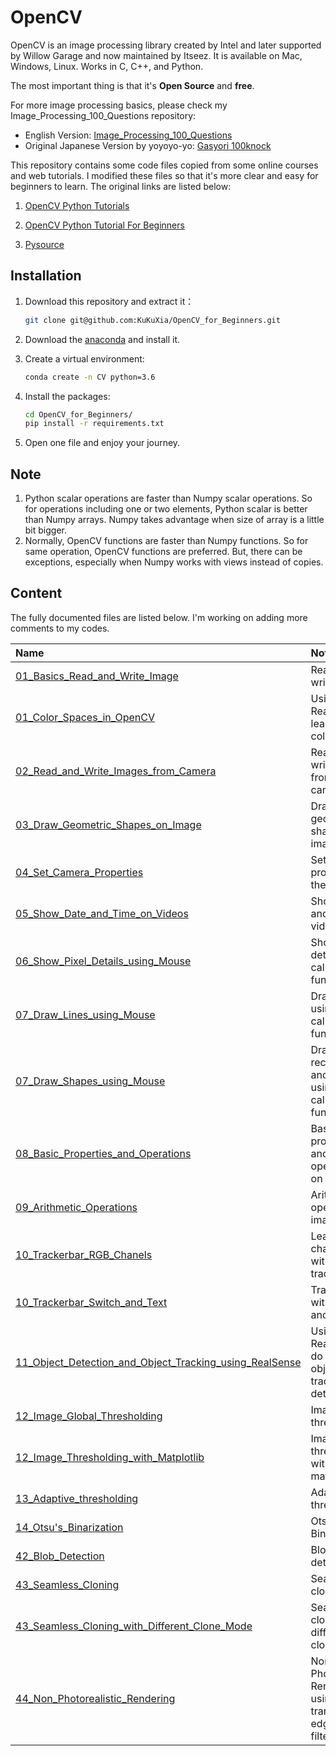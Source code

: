 # OpenCV

OpenCV is an image processing library created by Intel and later supported by Willow Garage and now maintained by Itseez. It is available on Mac, Windows, Linux. Works in C, C++, and Python.

The most important thing is that it's **Open Source** and **free**.

For more image processing basics, please check my Image_Processing_100_Questions repository:

- English Version: [Image_Processing_100_Questions](https://github.com/KuKuXia/Image_Processing_100_Questions)
- Original Japanese Version by yoyoyo-yo:
[Gasyori 100knock](https://github.com/yoyoyo-yo/Gasyori100knock)

This repository contains some code files copied from some online courses and web tutorials. I modified these files so that it's more clear and easy for beginners to learn. The original links are listed below:

1. [OpenCV Python Tutorials](https://opencv-python-tutroals.readthedocs.io/en/latest/index.html)

2. [OpenCV Python Tutorial For Beginners](https://www.youtube.com/watch?v=kdLM6AOd2vc&list=PLS1QulWo1RIa7D1O6skqDQ-JZ1GGHKK-K)

3. [Pysource](https://pysource.com/)

   

## Installation

1. Download this repository and extract it：

    ```bash
    git clone git@github.com:KuKuXia/OpenCV_for_Beginners.git
    ```

2. Download the [anaconda](https://www.anaconda.com/downloads) and install it.

3. Create a virtual environment:

    ```bash
    conda create -n CV python=3.6
    ```

4. Install the packages:

   ```bash
   cd OpenCV_for_Beginners/
   pip install -r requirements.txt
   ```

5. Open one file and enjoy your journey.

## Note

1. Python scalar operations are faster than Numpy scalar operations. So for operations including one or two elements, Python scalar is better than Numpy arrays. Numpy takes advantage when size of array is a little bit bigger.
2. Normally, OpenCV functions are faster than Numpy functions. So for same operation, OpenCV functions are preferred. But, there can be exceptions, especially when Numpy works with views instead of copies.



## Content

The fully documented files are listed below. I'm working on adding more comments to my codes.

| Name                                                                                                                    | Note                                                                         |
| :---------------------------------------------------------------------------------------------------------------------- | :--------------------------------------------------------------------------- |
| [01_Basics_Read_and_Write_Image](./01_Basics_Read_and_Write_Image.py)                                                   | Read and write image                                                         |
| [01_Color_Spaces_in_OpenCV](./01_Color_Spaces_in_OpenCV.py)                                                             | Using RealSense to learn the color space                                     |
| [02_Read_and_Write_Images_from_Camera](./02_Read_and_Write_Images_from_Camera.py)                                       | Read and write images from a camera                                          |
| [03_Draw_Geometric_Shapes_on_Image](./03_Draw_Geometric_Shapes_on_Image.py)                                             | Draw draw geometric shapes on image                                          |
| [04_Set_Camera_Properties](./04_Set_Camera_Properties.py)                                                               | Set the properties of the camera                                             |
| [05_Show_Date_and_Time_on_Videos](./05_Show_Date_and_Time_on_Videos.py)                                                 | Show date and time on videos                                                 |
| [06_Show_Pixel_Details_using_Mouse](./06_Show_Pixel_Details_using_Mouse.py)                                             | Show pixel details by callback function                                      |
| [07_Draw_Lines_using_Mouse](./07_Draw_Lines_using_Mouse.py)                                                             | Draw lines using callback function                                           |
| [07_Draw_Shapes_using_Mouse](./07_Draw_Shapes_using_Mouse.py)                                                           | Draw rectangle and circle using callback function                            |
| [08_Basic_Properties_and_Operations](./08_Basic_Properties_and_Operations.py)                                           | Basic properties and operations on images                                    |
| [09_Arithmetic_Operations](./09_Arithmetic_Operations.py)                                                               | Arithmetic operation on images                                               |
| [10_Trackerbar_RGB_Chanels](./10_Trackerbar_RGB_Chanels.py)                                                             | Learn RGB channels with trackerbar                                           |
| [10_Trackerbar_Switch_and_Text](./10_Trackerbar_Switch_and_Text.py)                                                     | Trackerbar with switch and text                                              |
| [11_Object_Detection_and_Object_Tracking_using_RealSense](./11_Object_Detection_and_Object_Tracking_using_RealSense.py) | Using RealSense to do real time object tracking and detection                |
| [12_Image_Global_Thresholding](./12_Image_Global_Thresholding.py)                                                       | Image thresholding                                                           |
| [12_Image_Thresholding_with_Matplotlib](./12_Image_Thresholding_with_Matplotlib.py)                                     | Image thresholding with matplotlib                                           |
| [13_Adaptive_thresholding](./13_Adaptive_thresholding.py)                                                               | Adaptive thresholding                                                        |
| [14_Otsu's_Binarization](./14_Otsu's_Binarization.py)                                                                   | Otsu's Binarization                                                          |
| [42_Blob_Detection](./42_Blob_Detection.py)                                                                             | Blob detection                                                               |
| [43_Seamless_Cloning](./43_Seamless_Cloning.py)                                                                         | Seamless cloning                                                             |
| [43_Seamless_Cloning_with_Different_Clone_Mode](./43_Seamless_Cloning_with_Different_Clone_Mode.py)                     | Seamless cloning with different clone mode                                   |
| [44_Non_Photorealistic_Rendering](./44_Non_Photorealistic_Rendering.py)                                                 | Non-Photorealistic Rendering using domain transform for edge-aware filtering |



